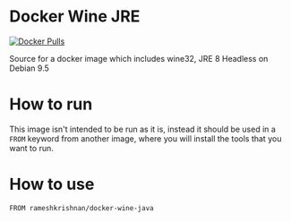 # Docker Wine JRE
[![Docker Pulls](https://img.shields.io/docker/pulls/strm/vnc.svg?style=plastic)](https://hub.docker.com/r/rameshkrishnan/docker-wine-java/)

Source for a docker image which includes wine32, JRE 8 Headless on Debian 9.5

# How to run

This image isn't intended to be run as it is, instead it should be used in a `FROM` keyword from another image, where you will install the tools that you want to run.

# How to use

`FROM rameshkrishnan/docker-wine-java`
